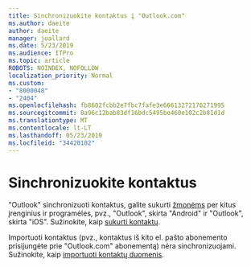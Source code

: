 ```yaml
---
title: Sinchronizuokite kontaktus į "Outlook.com"
ms.author: daeite
author: daeite
manager: joallard
ms.date: 5/23/2019
ms.audience: ITPro
ms.topic: article
ROBOTS: NOINDEX, NOFOLLOW
localization_priority: Normal
ms.custom:
- "8000048"
- "2404"
ms.openlocfilehash: fb8602fcbb2e7fbc7fafe3e66613272176271995
ms.sourcegitcommit: 8a96c12bab83df16bdc5495be460e102c2b81d1d
ms.translationtype: MT
ms.contentlocale: lt-LT
ms.lasthandoff: 05/23/2019
ms.locfileid: "34420102"
---
```

# <a name="sync-contacts"></a>Sinchronizuokite kontaktus

"Outlook" sinchronizuoti kontaktus, galite sukurti [žmonėms](https://outlook.live.com/people/) per kitus įrenginius ir programėles, pvz., "Outlook", skirta "Android" ir "Outlook", skirta "iOS". Sužinokite, kaip [sukurti kontaktų](https://support.office.com/article/5b909158-036e-4820-92f7-2a27f57b9f01).

Importuoti kontaktus (pvz., kontaktus iš kito el. pašto abonemento prisijungėte prie "Outlook.com" abonementą) nėra sinchronizuojami. Sužinokite, kaip [importuoti kontaktų duomenis](https://support.office.com/article/285a3b55-8d93-4ac8-93df-43fffd13b2f1).